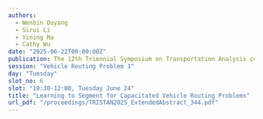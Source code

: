 ```yaml
---
authors:
  - Wenbin Ouyang
  - Sirui Li
  - Yining Ma
  - Cathy Wu
date: "2025-06-22T00:00:00Z"
publication: The 12th Triennial Symposium on Transportation Analysis conference
session: "Vehicle Routing Problem 1"
day: "Tuesday"
slot_no: 6
slot: "10:30-12:00, Tuesday June 24"
title: "Learning to Segment for Capacitated Vehicle Routing Problems"
url_pdf: "/proceedings/TRISTAN2025_ExtendedAbstract_344.pdf"
---
```

